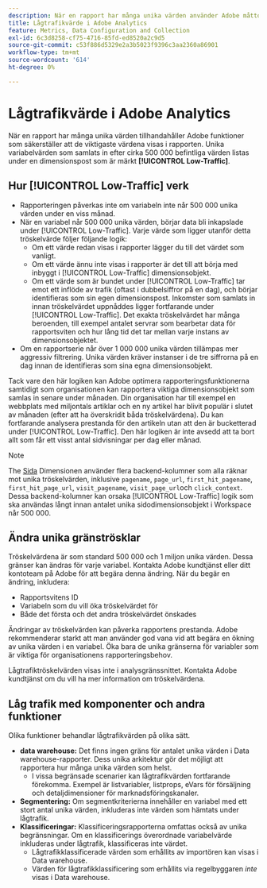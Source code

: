 ```yaml
---
description: När en rapport har många unika värden använder Adobe måttobjektet Lågtrafik för att förbättra rapportens prestanda.
title: Lågtrafikvärde i Adobe Analytics
feature: Metrics, Data Configuration and Collection
exl-id: 6c3d8258-cf75-4716-85fd-ed8520a2c9d5
source-git-commit: c53f886d5329e2a3b5023f9396c3aa2360a86901
workflow-type: tm+mt
source-wordcount: '614'
ht-degree: 0%

---
```


# Lågtrafikvärde i Adobe Analytics

När en rapport har många unika värden tillhandahåller Adobe funktioner som säkerställer att de viktigaste värdena visas i rapporten. Unika variabelvärden som samlats in efter cirka 500 000 befintliga värden listas under en dimensionspost som är märkt **[!UICONTROL Low-Traffic]**.

## Hur [!UICONTROL Low-Traffic] verk

* Rapporteringen påverkas inte om variabeln inte når 500 000 unika värden under en viss månad.
* När en variabel når 500 000 unika värden, börjar data bli inkapslade under [!UICONTROL Low-Traffic]. Varje värde som ligger utanför detta tröskelvärde följer följande logik:
   * Om ett värde redan visas i rapporter lägger du till det värdet som vanligt.
   * Om ett värde ännu inte visas i rapporter är det till att börja med inbyggt i [!UICONTROL Low-Traffic] dimensionsobjekt.
   * Om ett värde som är bundet under [!UICONTROL Low-Traffic] tar emot ett inflöde av trafik (oftast i dubbelsiffror på en dag), och börjar identifieras som sin egen dimensionspost. Inkomster som samlats in innan tröskelvärdet uppnåddes ligger fortfarande under [!UICONTROL Low-Traffic]. Det exakta tröskelvärdet har många beroenden, till exempel antalet servrar som bearbetar data för rapportsviten och hur lång tid det tar mellan varje instans av dimensionsobjektet.
* Om en rapportserie når över 1 000 000 unika värden tillämpas mer aggressiv filtrering. Unika värden kräver instanser i de tre siffrorna på en dag innan de identifieras som sina egna dimensionsobjekt.

Tack vare den här logiken kan Adobe optimera rapporteringsfunktionerna samtidigt som organisationen kan rapportera viktiga dimensionsobjekt som samlas in senare under månaden. Din organisation har till exempel en webbplats med miljontals artiklar och en ny artikel har blivit populär i slutet av månaden (efter att ha överskridit båda tröskelvärdena). Du kan fortfarande analysera prestanda för den artikeln utan att den är bucketterad under [!UICONTROL Low-Traffic]. Den här logiken är inte avsedd att ta bort allt som får ett visst antal sidvisningar per dag eller månad.

>[!NOTE]
>The [Sida](../components/dimensions/page.md) Dimensionen använder flera backend-kolumner som alla räknar mot unika tröskelvärden, inklusive `pagename`, `page_url`, `first_hit_pagename`, `first_hit_page_url`, `visit_pagename`, `visit_page_url`och `click_context`. Dessa backend-kolumner kan orsaka [!UICONTROL Low-Traffic] logik som ska användas långt innan antalet unika sidodimensionsobjekt i Workspace når 500 000.

## Ändra unika gränströsklar

Tröskelvärdena är som standard 500 000 och 1 miljon unika värden. Dessa gränser kan ändras för varje variabel. Kontakta Adobe kundtjänst eller ditt kontoteam på Adobe för att begära denna ändring. När du begär en ändring, inkludera:

* Rapportsvitens ID
* Variabeln som du vill öka tröskelvärdet för
* Både det första och det andra tröskelvärdet önskades

Ändringar av tröskelvärden kan påverka rapportens prestanda. Adobe rekommenderar starkt att man använder god vana vid att begära en ökning av unika värden i en variabel. Öka bara de unika gränserna för variabler som är viktiga för organisationens rapporteringsbehov.

Lågtrafiktröskelvärden visas inte i analysgränssnittet. Kontakta Adobe kundtjänst om du vill ha mer information om tröskelvärdena.

## Låg trafik med komponenter och andra funktioner

Olika funktioner behandlar lågtrafikvärden på olika sätt.

* **data warehouse:** Det finns ingen gräns för antalet unika värden i Data warehouse-rapporter. Dess unika arkitektur gör det möjligt att rapportera hur många unika värden som helst.
   * I vissa begränsade scenarier kan lågtrafikvärden fortfarande förekomma. Exempel är listvariabler, listprops, eVars för försäljning och detaljdimensioner för marknadsföringskanaler.
* **Segmentering:** Om segmentkriterierna innehåller en variabel med ett stort antal unika värden, inkluderas inte värden som hämtats under lågtrafik.
* **Klassificeringar:** Klassificeringsrapporterna omfattas också av unika begränsningar. Om en klassificerings överordnade variabelvärde inkluderas under lågtrafik, klassificeras inte värdet.
   * Lågtrafikklassificerade värden som erhållits av importören kan visas i Data warehouse. <!-- AN-115871 -->
   * Värden för lågtrafikklassificering som erhållits via regelbyggaren *inte* visas i Data warehouse. <!-- AN-122872 -->
